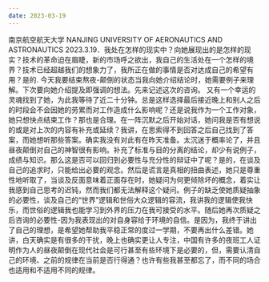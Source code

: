 ```yaml
---
date: 2023-03-19
---
```


南京航空航天大学
NANJING UNIVERSITY OF AERONAUTICS AND ASTRONAUTICS
2023.3.19．我处在怎样的现实中？向她展现出的是怎样的现实？技术的革命迫在眉睫，新的市场呼之欲出，我自己的生活处在一个怎样的境界？技术已经超越我们的想象力了，我所正在做的事情是否对达成自己的希望有用？是的.
今天我要结束熬夜-颠倒的状态当我向她介绍结论时，她需要例子来理解。下次要向她介绍提及即强调的想法。先来记述这次的咨询。
又有一个幸运的灵魂找到了她，为此我等待了近二十分钟。总是这样选择最后接近晚上和别人之后的时段会不会因她的劳累而对工作造成什么影响呢？还是说我作为一个工作对象，她只想快点结束工作？那也是合理。在一阵沉默之后开始对话，她问我是否有想说的或是对上次的内容有补充或延续？我讲，在思索得不到回答之后自己找到了答案，而她想听那些答案。确实我没有对此有在昨天准备。太沉迷于概率论了，并且昼夜颠倒对自己的神智很有影响。补充了标准与目的分离的结论，却少有说例子，成绩与知识。那么这是否可以回归到必要性与充分性的辩证中了呢？是的，在谈及自己的追求时，只能给出必要的观念。然后是谎言是真相的扭曲表述，她只是尊重性地听取了，当谈及反面意味着正面存在时，她疑问为何更倾除坏的概念，着实让我感到自己思考的迟钝，然而我们都无法解释这个疑问。例子的缺乏使她质疑抽象的必要性，谈及自己的“世界”逻辑和世俗大众逻辑的容流，我讲我的逻辑使我快乐，而世俗的逻辑我也能学习到外界的压力在我可接受的水平。随后她再次质疑之后咨询的必要性-因为我表现出的对自身容给于环境的自信。是因为，我终于讲出了自己的理想，是希望她帮助我平稳正常的度过一学期，不要再出什么差错。她讲，白天确实是有很多的干扰，晚上也确实更让人专注，中国有许多的夜班工人证明作为人的昼夜颠倒在现代社会是可行甚至有些环境下是必要的，但，需要认清自己的环境、之前的规律在当前是否行得通？也许有些我甚至都忘了，而不同的场合也适用和不适用不同的规律。
